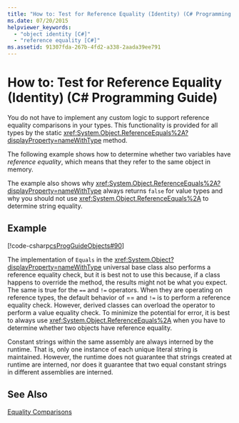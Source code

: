 ```yaml
---
title: "How to: Test for Reference Equality (Identity) (C# Programming Guide)"
ms.date: 07/20/2015
helpviewer_keywords: 
  - "object identity [C#]"
  - "reference equality [C#]"
ms.assetid: 91307fda-267b-4fd2-a338-2aada39ee791
---
```

# How to: Test for Reference Equality (Identity) (C# Programming Guide)
You do not have to implement any custom logic to support reference equality comparisons in your types. This functionality is provided for all types by the static <xref:System.Object.ReferenceEquals%2A?displayProperty=nameWithType> method.  
  
 The following example shows how to determine whether two variables have *reference equality*, which means that they refer to the same object in memory.  
  
 The example also shows why <xref:System.Object.ReferenceEquals%2A?displayProperty=nameWithType> always returns `false` for value types and why you should not use  <xref:System.Object.ReferenceEquals%2A> to determine string equality.  
  
## Example  
 [!code-csharp[csProgGuideObjects#90](../../../csharp/programming-guide/classes-and-structs/codesnippet/CSharp/how-to-test-for-reference-equality-identity_1.cs)]  
  
 The implementation of `Equals` in the <xref:System.Object?displayProperty=nameWithType> universal base class also performs a reference equality check, but it is best not to use this because, if a class happens to override the method, the results might not be what you expect. The same is true for the `==` and `!=` operators. When they are operating on reference types, the default behavior of == and `!=` is to perform a reference equality check. However, derived classes can overload the operator to perform a value equality check. To minimize the potential for error, it is best to always use <xref:System.Object.ReferenceEquals%2A> when you have to determine whether two objects have reference equality.  
  
 Constant strings within the same assembly are always interned by the runtime. That is, only one instance of each unique literal string is maintained. However, the runtime does not guarantee that strings created at runtime are interned, nor does it guarantee that two equal constant strings in different assemblies are interned.  
  
## See Also  
 [Equality Comparisons](../../../csharp/programming-guide/statements-expressions-operators/equality-comparisons.md)
